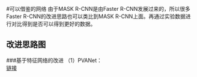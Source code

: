 #可以借鉴的网络
由于MASK R-CNN是由Faster R-CNN发展过来的，所以很多Faster R-CNN的改进思路也可以类比到MASK R-CNN上面。再通过实验数据进行对比得到是否可以得到更好的数据。<br>
## 改进思路图
###基于特征网络的改进
（1）PVANet：<br>
[链接](https://blog.csdn.net/qq_35608277/article/details/80440719)
